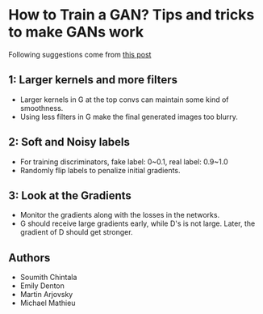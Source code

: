 # How to Train a GAN? Tips and tricks to make GANs work

Following suggestions come from [this post](https://medium.com/@utk.is.here/keep-calm-and-train-a-gan-pitfalls-and-tips-on-training-generative-adversarial-networks-edd529764aa9)

## 1: Larger kernels and more filters
- Larger kernels in G at the top convs can maintain some kind of smoothness. 
- Using less filters in G make the final generated images too blurry. 

## 2: Soft and Noisy labels 
- For training discriminators, fake label: 0~0.1, real label: 0.9~1.0
- Randomly flip labels to penalize initial gradients. 

## 3: Look at the Gradients 
- Monitor the gradients along with the losses in the networks. 
- G should receive large gradients early, while D's is not large. Later, the gradient of D should get stronger. 


## Authors
- Soumith Chintala
- Emily Denton
- Martin Arjovsky
- Michael Mathieu
